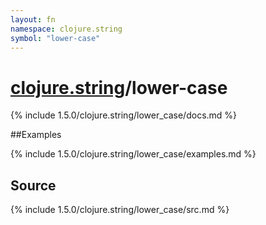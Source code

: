 ```yaml
---
layout: fn
namespace: clojure.string
symbol: "lower-case"
---
```


# [clojure.string](../)/lower-case

{% include 1.5.0/clojure.string/lower_case/docs.md %}

##Examples

{% include 1.5.0/clojure.string/lower_case/examples.md %}
## Source
{% include 1.5.0/clojure.string/lower_case/src.md %}

